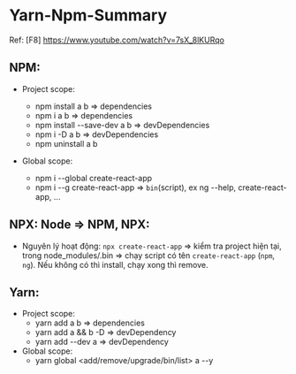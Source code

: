 # Yarn-Npm-Summary

Ref: [F8] https://www.youtube.com/watch?v=7sX_8lKURqo

## NPM:

- Project scope:

  - npm install a b => dependencies
  - npm i a b => dependencies
  - npm install --save-dev a b => devDependencies
  - npm i -D a b => devDependencies
  - npm uninstall a b

- Global scope:
  - npm i --global create-react-app
  - npm i --g create-react-app => `bin`(script), ex ng --help, create-react-app, ...

## NPX: Node => NPM, NPX:

- Nguyên lý hoạt động: `npx create-react-app` => kiểm tra project hiện tại, trong node_modules/.bin => chạy script có tên `create-react-app` (`npm`, `ng`). Nếu không có thì install, chạy xong thì remove.

## Yarn:

- Project scope:
  - yarn add a b => dependencies
  - yarn add a && b -D => devDependency
  - yarn add --dev a => devDependency
- Global scope:
  - yarn global <add/remove/upgrade/bin/list> a --y
